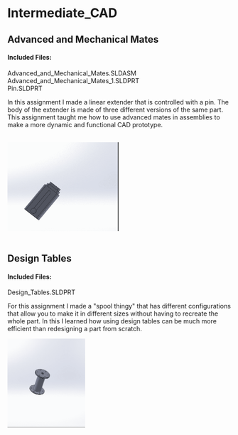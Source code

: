 # Intermediate_CAD

## Advanced and Mechanical Mates
#### Included Files:
Advanced_and_Mechanical_Mates.SLDASM <br />
Advanced_and_Mechanical_Mates_1.SLDPRT <br />
Pin.SLDPRT <br />

In this assignment I made a linear extender that is controlled with a pin. The body of the extender is made of three different versions of the same part.<br />
This assignment taught me how to use advanced mates in assemblies to make a more dynamic and functional CAD prototype.<br />
<br />



  <IMG SRC="Images/Advanced_And_Mechanical_Mates_Gif.gif"  width="250" height="200">
<br />
<br />



## Design Tables
#### Included Files:
Design_Tables.SLDPRT <br />

For this assignment I made a "spool thingy" that has different configurations that allow you to make it in different sizes without having to recreate the whole part. In this I learned how using design tables can be much more efficient than redesigning a part from scratch.

  <IMG SRC="Images/DesignTablesGif.gif"  width="175" height="200">
